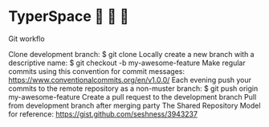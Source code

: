 # TyperSpace 🚀 🚀 🚀

Git workflo

Clone development branch: $ git clone
Locally create a new branch with a descriptive name: $ git checkout -b my-awesome-feature
Make regular commits using this convention for commit messages: https://www.conventionalcommits.org/en/v1.0.0/
Each evening push your commits to the remote repository as a non-muster branch: $ git push origin my-awesome-feature
Create a pull request to the development branch
Pull from development branch after merging party
The Shared Repository Model for reference: https://gist.github.com/seshness/3943237
